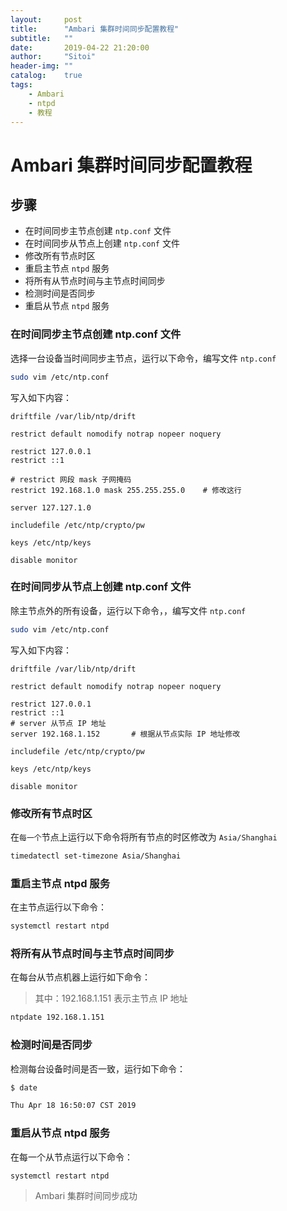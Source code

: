 ```yaml
---
layout:     post
title:      "Ambari 集群时间同步配置教程"
subtitle:   ""
date:       2019-04-22 21:20:00
author:     "Sitoi"
header-img: ""
catalog:    true
tags:
    - Ambari
    - ntpd
    - 教程
---
```


# Ambari 集群时间同步配置教程

## 步骤

- 在时间同步主节点创建 `ntp.conf` 文件
- 在时间同步从节点上创建 `ntp.conf` 文件
- 修改所有节点时区
- 重启主节点 `ntpd` 服务
- 将所有从节点时间与主节点时间同步
- 检测时间是否同步
- 重启从节点 `ntpd` 服务

### 在时间同步主节点创建 ntp.conf 文件 

选择一台设备当时间同步主节点，运行以下命令，编写文件 `ntp.conf`

```bash
sudo vim /etc/ntp.conf
```

写入如下内容：

```text
driftfile /var/lib/ntp/drift

restrict default nomodify notrap nopeer noquery

restrict 127.0.0.1 
restrict ::1

# restrict 网段 mask 子网掩码
restrict 192.168.1.0 mask 255.255.255.0    # 修改这行     

server 127.127.1.0

includefile /etc/ntp/crypto/pw

keys /etc/ntp/keys

disable monitor
```

### 在时间同步从节点上创建 ntp.conf 文件 

除主节点外的所有设备，运行以下命令，，编写文件 `ntp.conf`

```bash
sudo vim /etc/ntp.conf
```

写入如下内容：

```text
driftfile /var/lib/ntp/drift

restrict default nomodify notrap nopeer noquery

restrict 127.0.0.1 
restrict ::1
# server 从节点 IP 地址
server 192.168.1.152       # 根据从节点实际 IP 地址修改

includefile /etc/ntp/crypto/pw

keys /etc/ntp/keys

disable monitor
```

### 修改所有节点时区

在`每一个`节点上运行以下命令将所有节点的时区修改为 `Asia/Shanghai`

```bash
timedatectl set-timezone Asia/Shanghai
```

### 重启主节点 ntpd 服务

在主节点运行以下命令：

```bash
systemctl restart ntpd
```

### 将所有从节点时间与主节点时间同步

在每台从节点机器上运行如下命令：


> 其中：192.168.1.151 表示主节点 IP 地址

```bash
ntpdate 192.168.1.151
``` 

### 检测时间是否同步

检测每台设备时间是否一致，运行如下命令：

```bash
$ date

Thu Apr 18 16:50:07 CST 2019
```

### 重启从节点 ntpd 服务

在每一个从节点运行以下命令：

```bash
systemctl restart ntpd
```

> Ambari 集群时间同步成功
